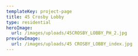 ```yaml
---
templateKey: project-page
title: 45 Crosby Lobby
type: residential
heroImage:
  url: /images/uploads/45CROSBY_LOBBY_PH_2.jpg
previewImage:
  url: /images/uploads/45 CROSBY_LOBBY_index.jpg
---
```


